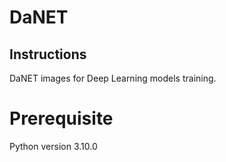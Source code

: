 # DaNET
## Instructions
DaNET images for Deep Learning models training.

# Prerequisite
Python version 3.10.0
